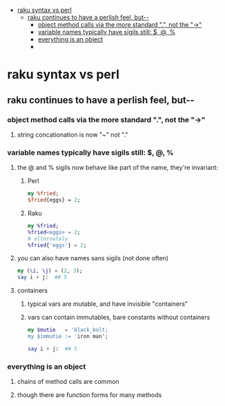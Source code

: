 - [raku syntax vs perl](#org1784007)
  - [raku continues to have a perlish feel, but--](#org3128837)
    - [object method calls via the more standard ".", not the "->"](#org368e740)
    - [variable names typically have sigils still: $, @, %](#org71cdf3b)
    - [everything is an object](#orgce4141e)
    - [](#orgc3d5570)


<a id="org1784007"></a>

# raku syntax vs perl


<a id="org3128837"></a>

## raku continues to have a perlish feel, but--


<a id="org368e740"></a>

### object method calls via the more standard ".", not the "->"

1.  string concationation is now "~" not "."


<a id="org71cdf3b"></a>

### variable names typically have sigils still: $, @, %

1.  the @ and % sigils now behave like part of the name, they're invariant:

    1.  Perl
    
        ```perl
        my %fried;
        $fried{eggs} = 2;
        ```
    
    2.  Raku
    
        ```raku
        my %fried;
        %fried<eggs> = 2;
        # alternately
        %fried{'eggs'} = 2;
        ```

2.  you can also have names sans sigils (not done often)

    ```raku
    my (\i, \j) = (2, 3);
    say i + j:  ## 5
    ```

3.  containers

    1.  typical vars are mutable, and have invisible "containers"
    
    2.  vars can contain immutables, bare constants without containers
    
        ```raku
        my $mutie   = 'black_bolt;
        my $immutie := 'iron man';
        
        say i + j:  ## 5
        ```


<a id="orgce4141e"></a>

### everything is an object

1.  chains of method calls are common

2.  though there are function forms for many methods


<a id="orgc3d5570"></a>

###
